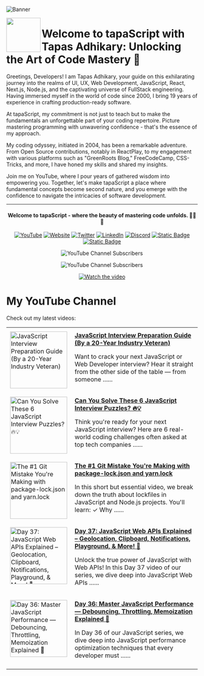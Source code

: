 ![Banner](https://github.com/tapascript/.github/assets/95961359/e788f8a1-7718-45e9-89e3-1f23515e8dd8)

[<img align="left" height="90" src="https://avatars.githubusercontent.com/u/145749994?s=200&v=4">](https://avatars.githubusercontent.com/u/145749994?s=200&v=4)

# Welcome to tapaScript with Tapas Adhikary: Unlocking the Art of Code Mastery 🚀

Greetings, Developers! I am Tapas Adhikary, your guide on this exhilarating journey into the realms of UI, UX, Web Development, JavaScript, React, Next.js, Node.js, and the captivating universe of FullStack engineering. Having immersed myself in the world of code since 2000, I bring 19 years of experience in crafting production-ready software.

At tapaScript, my commitment is not just to teach but to make the fundamentals an unforgettable part of your coding repertoire. Picture mastering programming with unwavering confidence - that's the essence of my approach.

My coding odyssey, initiated in 2004, has been a remarkable adventure. From Open Source contributions, notably in ReactPlay, to my engagement with various platforms such as "GreenRoots Blog," FreeCodeCamp, CSS-Tricks, and more, I have honed my skills and shared my insights.

Join me on YouTube, where I pour years of gathered wisdom into empowering you. Together, let's make tapaScript a place where fundamental concepts become second nature, and you emerge with the confidence to navigate the intricacies of software development.

<hr/>
<div align=center>
  <h4> Welcome to tapaScript - where the beauty of mastering code unfolds. 👨‍💻✨</h4>
 
  
  [![YouTube](https://img.shields.io/badge/YouTube-FF0000?logo=YouTube&logoColor=white)](https://www.youtube.com/@tapasadhikary)
  [![Website](https://img.shields.io/badge/Website-72e3ed)](https://www.tapascript.io/)
  [![Twitter](https://img.shields.io/badge/Twitter-1DA1F2?logo=Twitter&logoColor=white)](https://twitter.com/tapasadhikary)
  [![LinkedIn](https://img.shields.io/badge/LinkedIn-0077B5?logo=LinkedIn&logoColor=white)](https://www.linkedin.com/in/tapasadhikary/)
  [![Discord](https://img.shields.io/badge/Discord-4e5152?logo=Discord&logoColor=white)](https://discord.com/invite/YzUe4DbNAz)
  [![Static Badge](https://img.shields.io/badge/Facebook-288dc7?logo=Facebook&color=288dc7)](https://www.facebook.com/tapascript)
  [![Static Badge](https://img.shields.io/badge/Channel-fff?logo=Whatsapp)](https://whatsapp.com/channel/0029VaD6TMXICVfrYVJsO21M)

![YouTube Channel Subscribers](https://img.shields.io/youtube/channel/subscribers/UCaYr5yxgOyk599Mnb3TGh-g?label=tapaScript)

![YouTube Channel Subscribers](https://img.shields.io/youtube/channel/subscribers/UCKaF0yTK_-SIAgOzgjdsOXw?label=tapaScript%20Bangla)

[![Watch the video](https://img.youtube.com/vi/90BgcWNRFMk/0.jpg)](https://www.youtube.com/watch?v=90BgcWNRFMk)

</div>

# My YouTube Channel

Check out my latest videos:

<!-- latest-videos -->
<table border="0">
  
  <tr>
    <td style="padding: 10px; vertical-align: top;">
      <a href="https://www.youtube.com/watch?v=aCJUoYWwAj8" target="_blank">
        <img width="150" src="https://img.youtube.com/vi/aCJUoYWwAj8/mqdefault.jpg" alt="JavaScript Interview Preparation Guide (By a 20-Year Industry Veteran)">
      </a>
    </td>
    <td style="padding: 10px; vertical-align: top;">
      <a href="https://www.youtube.com/watch?v=aCJUoYWwAj8" target="_blank">
        <strong>JavaScript Interview Preparation Guide (By a 20-Year Industry Veteran)</strong>
      </a>
      <br/>
      <p>Want to crack your next JavaScript or Web Developer interview? Hear it straight from the other side of the table — from someone ......</p>
    </td>
  </tr>
  
  <tr>
    <td style="padding: 10px; vertical-align: top;">
      <a href="https://www.youtube.com/watch?v=0uFqZLy4dok" target="_blank">
        <img width="150" src="https://img.youtube.com/vi/0uFqZLy4dok/mqdefault.jpg" alt="Can You Solve These 6 JavaScript Interview Puzzles? 🔥💡">
      </a>
    </td>
    <td style="padding: 10px; vertical-align: top;">
      <a href="https://www.youtube.com/watch?v=0uFqZLy4dok" target="_blank">
        <strong>Can You Solve These 6 JavaScript Interview Puzzles? 🔥💡</strong>
      </a>
      <br/>
      <p>Think you're ready for your next JavaScript interview? Here are 6 real-world coding challenges often asked at top tech companies ......</p>
    </td>
  </tr>
  
  <tr>
    <td style="padding: 10px; vertical-align: top;">
      <a href="https://www.youtube.com/watch?v=ysC8Wqo6cjE" target="_blank">
        <img width="150" src="https://img.youtube.com/vi/ysC8Wqo6cjE/mqdefault.jpg" alt="The #1 Git Mistake You&#39;re Making with package-lock.json and yarn.lock">
      </a>
    </td>
    <td style="padding: 10px; vertical-align: top;">
      <a href="https://www.youtube.com/watch?v=ysC8Wqo6cjE" target="_blank">
        <strong>The #1 Git Mistake You&#39;re Making with package-lock.json and yarn.lock</strong>
      </a>
      <br/>
      <p>In this short but essential video, we break down the truth about lockfiles in JavaScript and Node.js projects. You'll learn: ✓ Why ......</p>
    </td>
  </tr>
  
  <tr>
    <td style="padding: 10px; vertical-align: top;">
      <a href="https://www.youtube.com/watch?v=Ffpd8RkEXlY" target="_blank">
        <img width="150" src="https://img.youtube.com/vi/Ffpd8RkEXlY/mqdefault.jpg" alt="Day 37: JavaScript Web APIs Explained – Geolocation, Clipboard, Notifications, Playground, &amp; More! 🤩">
      </a>
    </td>
    <td style="padding: 10px; vertical-align: top;">
      <a href="https://www.youtube.com/watch?v=Ffpd8RkEXlY" target="_blank">
        <strong>Day 37: JavaScript Web APIs Explained – Geolocation, Clipboard, Notifications, Playground, &amp; More! 🤩</strong>
      </a>
      <br/>
      <p>Unlock the true power of JavaScript with Web APIs! In this Day 37 video of our series, we dive deep into JavaScript Web APIs ......</p>
    </td>
  </tr>
  
  <tr>
    <td style="padding: 10px; vertical-align: top;">
      <a href="https://www.youtube.com/watch?v=RnQPMARiq18" target="_blank">
        <img width="150" src="https://img.youtube.com/vi/RnQPMARiq18/mqdefault.jpg" alt="Day 36: Master JavaScript Performance — Debouncing, Throttling, Memoization Explained 🤩">
      </a>
    </td>
    <td style="padding: 10px; vertical-align: top;">
      <a href="https://www.youtube.com/watch?v=RnQPMARiq18" target="_blank">
        <strong>Day 36: Master JavaScript Performance — Debouncing, Throttling, Memoization Explained 🤩</strong>
      </a>
      <br/>
      <p>In Day 36 of our JavaScript series, we dive deep into JavaScript performance optimization techniques that every developer must ......</p>
    </td>
  </tr>
  
</table>
<!-- latest-videos-end -->
